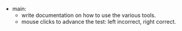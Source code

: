 - main:
  - write documentation on how to use the various tools.
  - mouse clicks to advance the test: left incorrect, right correct.